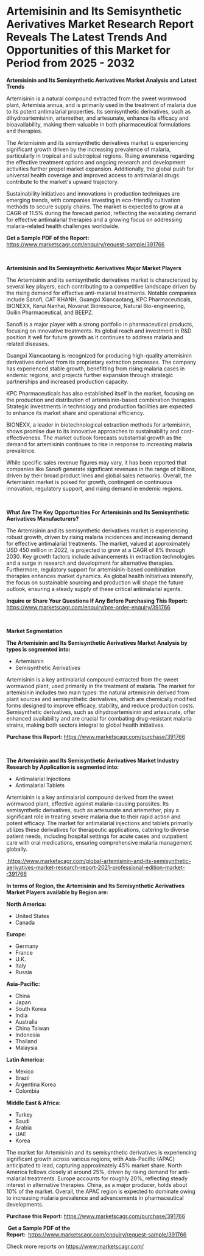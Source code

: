 <p><h1>Artemisinin and Its Semisynthetic Aerivatives Market Research Report Reveals The Latest Trends And Opportunities of this Market for Period from 2025 - 2032</h1></p><p><strong>Artemisinin and Its Semisynthetic Aerivatives Market Analysis and Latest Trends</strong></p>
<p><p>Artemisinin is a natural compound extracted from the sweet wormwood plant, Artemisia annua, and is primarily used in the treatment of malaria due to its potent antimalarial properties. Its semisynthetic derivatives, such as dihydroartemisinin, artemether, and artesunate, enhance its efficacy and bioavailability, making them valuable in both pharmaceutical formulations and therapies.</p><p>The Artemisinin and its semisynthetic derivatives market is experiencing significant growth driven by the increasing prevalence of malaria, particularly in tropical and subtropical regions. Rising awareness regarding the effective treatment options and ongoing research and development activities further propel market expansion. Additionally, the global push for universal health coverage and improved access to antimalarial drugs contribute to the market's upward trajectory.</p><p>Sustainability initiatives and innovations in production techniques are emerging trends, with companies investing in eco-friendly cultivation methods to secure supply chains. The market is expected to grow at a CAGR of 11.5% during the forecast period, reflecting the escalating demand for effective antimalarial therapies and a growing focus on addressing malaria-related health challenges worldwide.</p></p>
<p><strong>Get a Sample PDF of the Report:&nbsp;</strong> <a href="https://www.marketscagr.com/enquiry/request-sample/391766?utm_campaign=3249&utm_medium=2&utm_source=Github&utm_content=ia&utm_term=29032025&utm_id=artemisinin-and-its-semisynthetic-aerivatives">https://www.marketscagr.com/enquiry/request-sample/391766</a></p>
<p>&nbsp;</p>
<p><strong>Artemisinin and Its Semisynthetic Aerivatives Major Market Players</strong></p>
<p><p>The Artemisinin and its semisynthetic derivatives market is characterized by several key players, each contributing to a competitive landscape driven by the rising demand for effective anti-malarial treatments. Notable companies include Sanofi, CAT KHANH, Guangxi Xiancaotang, KPC Pharmaceuticals, BIONEXX, Kerui Nanhai, Novanat Bioresource, Natural Bio-engineering, Guilin Pharmaceutical, and BEEPZ.</p><p>Sanofi is a major player with a strong portfolio in pharmaceutical products, focusing on innovative treatments. Its global reach and investment in R&D position it well for future growth as it continues to address malaria and related diseases.</p><p>Guangxi Xiancaotang is recognized for producing high-quality artemisinin derivatives derived from its proprietary extraction processes. The company has experienced stable growth, benefitting from rising malaria cases in endemic regions, and projects further expansion through strategic partnerships and increased production capacity.</p><p>KPC Pharmaceuticals has also established itself in the market, focusing on the production and distribution of artemisinin-based combination therapies. Strategic investments in technology and production facilities are expected to enhance its market share and operational efficiency.</p><p>BIONEXX, a leader in biotechnological extraction methods for artemisinin, shows promise due to its innovative approaches to sustainability and cost-effectiveness. The market outlook forecasts substantial growth as the demand for artemisinin continues to rise in response to increasing malaria prevalence.</p><p>While specific sales revenue figures may vary, it has been reported that companies like Sanofi generate significant revenues in the range of billions, driven by their broad product lines and global sales networks. Overall, the Artemisinin market is poised for growth, contingent on continuous innovation, regulatory support, and rising demand in endemic regions.</p></p>
<p>&nbsp;</p>
<p><strong>What Are The Key Opportunities For Artemisinin and Its Semisynthetic Aerivatives Manufacturers?</strong></p>
<p><p>The Artemisinin and its semisynthetic derivatives market is experiencing robust growth, driven by rising malaria incidences and increasing demand for effective antimalarial treatments. The market, valued at approximately USD 450 million in 2022, is projected to grow at a CAGR of 8% through 2030. Key growth factors include advancements in extraction technologies and a surge in research and development for alternative therapies. Furthermore, regulatory support for artemisinin-based combination therapies enhances market dynamics. As global health initiatives intensify, the focus on sustainable sourcing and production will shape the future outlook, ensuring a steady supply of these critical antimalarial agents.</p></p>
<p><strong>Inquire or Share Your Questions If Any Before Purchasing This Report:</strong> <a href="https://www.marketscagr.com/enquiry/pre-order-enquiry/391766?utm_campaign=3249&utm_medium=2&utm_source=Github&utm_content=ia&utm_term=29032025&utm_id=artemisinin-and-its-semisynthetic-aerivatives">https://www.marketscagr.com/enquiry/pre-order-enquiry/391766</a></p>
<p>&nbsp;</p>
<p><strong>Market Segmentation</strong></p>
<p><strong>The Artemisinin and Its Semisynthetic Aerivatives Market Analysis by types is segmented into:</strong></p>
<p><ul><li>Artemisinin</li><li>Semisynthetic Aerivatives</li></ul></p>
<p><p>Artemisinin is a key antimalarial compound extracted from the sweet wormwood plant, used primarily in the treatment of malaria. The market for artemisinin includes two main types: the natural artemisinin derived from plant sources and semisynthetic derivatives, which are chemically modified forms designed to improve efficacy, stability, and reduce production costs. Semisynthetic derivatives, such as dihydroartemisinin and artesunate, offer enhanced availability and are crucial for combating drug-resistant malaria strains, making both sectors integral to global health initiatives.</p></p>
<p><strong>Purchase this Report:&nbsp;</strong><a href="https://www.marketscagr.com/purchase/391766?utm_campaign=3249&utm_medium=2&utm_source=Github&utm_content=ia&utm_term=29032025&utm_id=artemisinin-and-its-semisynthetic-aerivatives">https://www.marketscagr.com/purchase/391766</a></p>
<p>&nbsp;</p>
<p><strong>The Artemisinin and Its Semisynthetic Aerivatives Market Industry Research by Application is segmented into:</strong></p>
<p><ul><li>Antimalarial Injections</li><li>Antimalarial Tablets</li></ul></p>
<p><p>Artemisinin is a key antimalarial compound derived from the sweet wormwood plant, effective against malaria-causing parasites. Its semisynthetic derivatives, such as artesunate and artemether, play a significant role in treating severe malaria due to their rapid action and potent efficacy. The market for antimalarial injections and tablets primarily utilizes these derivatives for therapeutic applications, catering to diverse patient needs, including hospital settings for acute cases and outpatient care with oral medications, ensuring comprehensive malaria management globally.</p></p>
<p><a href="https://www.marketscagr.com/global-artemisinin-and-its-semisynthetic-aerivatives-market-research-report-2021-professional-edition-market-r391766?utm_campaign=3249&utm_medium=2&utm_source=Github&utm_content=ia&utm_term=29032025&utm_id=artemisinin-and-its-semisynthetic-aerivatives">&nbsp;https://www.marketscagr.com/global-artemisinin-and-its-semisynthetic-aerivatives-market-research-report-2021-professional-edition-market-r391766</a></p>
<p><strong>In terms of Region, the Artemisinin and Its Semisynthetic Aerivatives Market Players available by Region are:</strong></p>
<p>
    <p> <strong> North America: </strong>
        <ul>
            <li>United States</li>
            <li>Canada</li>
        </ul>
        </p> 
    <p> <strong> Europe: </strong>
        <ul>
            <li>Germany</li>
            <li>France</li>
            <li>U.K.</li>
            <li>Italy</li>
            <li>Russia</li>
        </ul>
        </p> 
    <p> <strong> Asia-Pacific: </strong>
        <ul>
            <li>China</li>
            <li>Japan</li>
            <li>South Korea</li>
            <li>India</li>
            <li>Australia</li>
            <li>China Taiwan</li>
            <li>Indonesia</li>
            <li>Thailand</li>
            <li>Malaysia</li>
        </ul>
        </p> 
    <p> <strong> Latin America: </strong>
        <ul>
            <li>Mexico</li>
            <li>Brazil</li>
            <li>Argentina Korea</li>
            <li>Colombia</li>
        </ul>
        </p> 
    <p> <strong> Middle East & Africa: </strong>
        <ul>
            <li>Turkey</li>
            <li>Saudi</li>
            <li>Arabia</li>
            <li>UAE</li>
            <li>Korea</li>
        </ul>
    </p>
    </p>
<p><p>The market for Artemisinin and its semisynthetic derivatives is experiencing significant growth across various regions, with Asia-Pacific (APAC) anticipated to lead, capturing approximately 45% market share. North America follows closely at around 25%, driven by rising demand for anti-malarial treatments. Europe accounts for roughly 20%, reflecting steady interest in alternative therapies. China, as a major producer, holds about 10% of the market. Overall, the APAC region is expected to dominate owing to increasing malaria prevalence and advancements in pharmaceutical developments.</p></p>
<p><strong>Purchase this Report: </strong><a href="https://www.marketscagr.com/purchase/391766?utm_campaign=3249&utm_medium=2&utm_source=Github&utm_content=ia&utm_term=29032025&utm_id=artemisinin-and-its-semisynthetic-aerivatives">https://www.marketscagr.com/purchase/391766</a></p>
<p>&nbsp;<strong>Get a Sample PDF of the Report:&nbsp;&nbsp;</strong><a href="https://www.marketscagr.com/enquiry/request-sample/391766?utm_campaign=3249&utm_medium=2&utm_source=Github&utm_content=ia&utm_term=29032025&utm_id=artemisinin-and-its-semisynthetic-aerivatives">https://www.marketscagr.com/enquiry/request-sample/391766</a></p>
<p><strong></strong></p>
<p>Check more reports on <a href="https://www.marketscagr.com/?utm_campaign=3249&utm_medium=2&utm_source=Github&utm_content=ia&utm_term=29032025&utm_id=artemisinin-and-its-semisynthetic-aerivatives">https://www.marketscagr.com/</a></p>